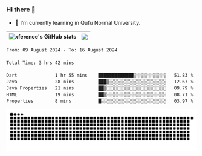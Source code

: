### Hi there 👋

<!--
**xference/xference** is a ✨ _special_ ✨ repository because its `README.md` (this file) appears on your GitHub profile.

Here are some ideas to get you started:

- 🔭 I’m currently working on ...

- 👯 I’m looking to collaborate on ...
- 🤔 I’m looking for help with ...
- 💬 Ask me about ...
- 📫 How to reach me: ...
- 😄 Pronouns: ...
- ⚡ Fun fact: ...
-->
- 🌱 I’m currently learning in Qufu Normal University.


| <img src="https://github-readme-stats.vercel.app/api?username=xference&show_icons=true&theme=ambient_gradient" alt="xference's GitHub stats" align="center"/> | <img src="https://github-readme-streak-stats.herokuapp.com/?user=xference"  style="zoom:100%;" align="center"/> |
| ------------------------------------------------------------ | ------------------------------------------------------------ |

<!--START_SECTION:waka-->

```txt
From: 09 August 2024 - To: 16 August 2024

Total Time: 3 hrs 42 mins

Dart              1 hr 55 mins    █████████████░░░░░░░░░░░░   51.83 %
Java              28 mins         ███▒░░░░░░░░░░░░░░░░░░░░░   12.67 %
Java Properties   21 mins         ██▒░░░░░░░░░░░░░░░░░░░░░░   09.79 %
HTML              19 mins         ██▒░░░░░░░░░░░░░░░░░░░░░░   08.71 %
Properties        8 mins          █░░░░░░░░░░░░░░░░░░░░░░░░   03.97 %
```

<!--END_SECTION:waka-->

<picture>
  <source media="(prefers-color-scheme: dark)" srcset="https://raw.githubusercontent.com/xference/xference/output/github-contribution-grid-snake-dark.svg" />
  <source media="(prefers-color-scheme: light)" srcset="https://raw.githubusercontent.com/xference/xference/output/github-contribution-grid-snake.svg" />
  <img alt="github-snake" src="https://raw.githubusercontent.com/xference/xference/output/github-contribution-grid-snake.svg" />
</picture>
